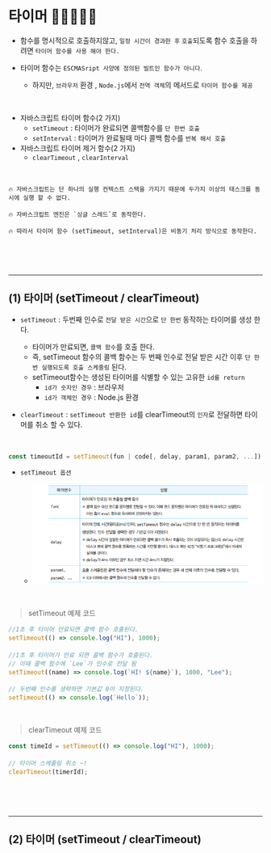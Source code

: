 # 타이머 🎯💡🔥📌✅

- 함수를 명시적으로 호출하지않고, `일정 시간이 경과한 후` `호출`되도록 함수 호출을 하려면 `타이머 함수를 사용 해야 한다.`
- 타이머 함수는 `ESCMASript 사양에 정의된 빌트인 함수가 아니다`.

  - 하지만, `브라우저` 환경 , `Node.js`에서 `전역 객체`의 메서드로 `타이머 함수를 제공`

<br />

- 자바스크립트 타이머 함수(2 가지)
  - `setTimeout` : 타이머가 완료되면 콜백함수를 `단 한번 호출`
  - `setInterval` : 타이머가 완료될때 마다 콜백 함수를 `반복 해서 호출`
- 자바스크립트 타이머 제거 함수(2 가지)
  - `clearTimeout` , `clearInterval`

<br />

```
🔥 자바스크립트는 단 하나의 실행 컨텍스트 스택을 가지기 때문에 두가지 이상의 태스크를 동시에 실행 할 수 없다.

🔥 자바스크립트 엔진은 `싱글 스레드`로 동작한다.

🔥 따라서 타이머 함수 (setTimeout, setInterval)은 비동기 처리 방식으로 동작한다.
```

<br />
<br />
<br />

---

## (1) 타이머 (setTimeout / clearTimeout)

- `setTimeout` : 두번째 인수로 `전달 받은 시간`으로 `단 한번` 동작하는 타이머를 생성 한다.

  - 타이머가 만료되면, `콜백 함수`를 호출 한다.
  - 즉, setTimeout 함수의 콜백 함수는 두 번째 인수로 전달 받은 시간 이후 `단 한 번 실행되도록 호출 스케줄링` 된다.
  - setTimeout함수는 생성된 타이머를 식별할 수 있는 고유한 `id를 return`
    - `id가 숫자인 경우` : 브라우저
    - `id가 객체인 경우` : Node.js 환경

- `clearTimeout` : `setTimeout 반환한 id`를 clearTimeout의 `인자`로 전달하면 타이머를 취소 할 수 있다.

<br />

```js
const timeoutId = setTimeout(fun | code[, delay, param1, param2, ...])
```

- `setTimeout 옵션`

  - ![image](../image/801.png)

<br />

> setTimeout 예제 코드

```js
//1초 후 타이머 만료되면 콜백 함수 호출된다.
setTimeout(() => console.log("HI"), 1000);

//1초 후 타이머가 만료 되면 콜백 함수가 호출된다.
// 이때 콜백 함수에 `Lee`가 인수로 전달 됨
setTimeout((name) => console.log(`HI! ${name}`), 1000, "Lee");

// 두번째 인수를 생략하면 기본값 0이 지정된다.
setTimeout(() => console.log(`Hello`));
```

<br />

> clearTimeout 예제 코드

```js
const timeId = setTimeout(() => console.log("HI"), 1000);

// 타이머 스케줄링 취소 ~!
clearTimeout(timerId);
```

<br />
<br />
<br />

---

## (2) 타이머 (setTimeout / clearTimeout)
